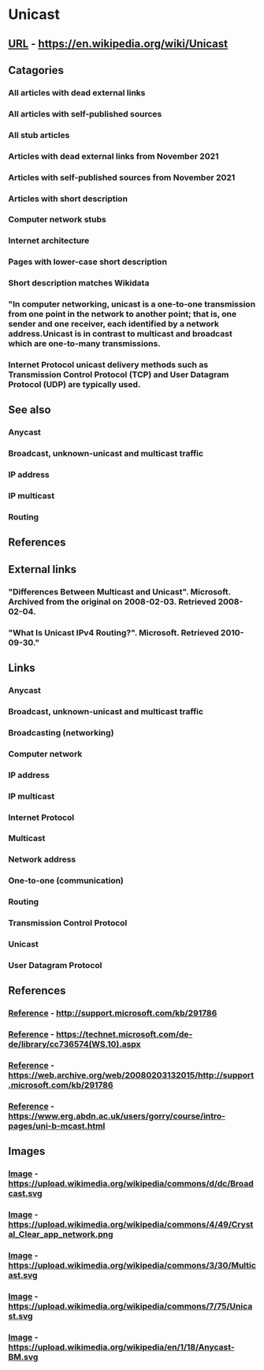 # Unicast
## [URL](https://en.wikipedia.org/wiki/Unicast) - https://en.wikipedia.org/wiki/Unicast
## Catagories
### All articles with dead external links
### All articles with self-published sources
### All stub articles
### Articles with dead external links from November 2021
### Articles with self-published sources from November 2021
### Articles with short description
### Computer network stubs
### Internet architecture
### Pages with lower-case short description
### Short description matches Wikidata
### "In computer networking, unicast is a one-to-one transmission from one point in the network to another point; that is, one sender and one receiver, each identified by a network address.Unicast is in contrast to multicast and broadcast which are one-to-many transmissions. 
### Internet Protocol unicast delivery methods such as Transmission Control Protocol (TCP) and User Datagram Protocol (UDP) are typically used.
## See also  
### Anycast 
### Broadcast, unknown-unicast and multicast traffic 
### IP address 
### IP multicast 
### Routing
## References 
## External links  
### \"Differences Between Multicast and Unicast\". Microsoft. Archived from the original on 2008-02-03. Retrieved 2008-02-04. 
### \"What Is Unicast IPv4 Routing?\". Microsoft. Retrieved 2010-09-30."
## Links
### Anycast
### Broadcast, unknown-unicast and multicast traffic
### Broadcasting (networking)
### Computer network
### IP address
### IP multicast
### Internet Protocol
### Multicast
### Network address
### One-to-one (communication)
### Routing
### Transmission Control Protocol
### Unicast
### User Datagram Protocol
## References
### [Reference](http://support.microsoft.com/kb/291786) - http://support.microsoft.com/kb/291786
### [Reference](https://technet.microsoft.com/de-de/library/cc736574(WS.10).aspx) - https://technet.microsoft.com/de-de/library/cc736574(WS.10).aspx
### [Reference](https://web.archive.org/web/20080203132015/http://support.microsoft.com/kb/291786) - https://web.archive.org/web/20080203132015/http://support.microsoft.com/kb/291786
### [Reference](https://www.erg.abdn.ac.uk/users/gorry/course/intro-pages/uni-b-mcast.html) - https://www.erg.abdn.ac.uk/users/gorry/course/intro-pages/uni-b-mcast.html
## Images
### [Image](https://upload.wikimedia.org/wikipedia/commons/d/dc/Broadcast.svg) - https://upload.wikimedia.org/wikipedia/commons/d/dc/Broadcast.svg
### [Image](https://upload.wikimedia.org/wikipedia/commons/4/49/Crystal_Clear_app_network.png) - https://upload.wikimedia.org/wikipedia/commons/4/49/Crystal_Clear_app_network.png
### [Image](https://upload.wikimedia.org/wikipedia/commons/3/30/Multicast.svg) - https://upload.wikimedia.org/wikipedia/commons/3/30/Multicast.svg
### [Image](https://upload.wikimedia.org/wikipedia/commons/7/75/Unicast.svg) - https://upload.wikimedia.org/wikipedia/commons/7/75/Unicast.svg
### [Image](https://upload.wikimedia.org/wikipedia/en/1/18/Anycast-BM.svg) - https://upload.wikimedia.org/wikipedia/en/1/18/Anycast-BM.svg